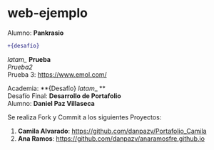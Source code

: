 # web-ejemplo  
Alumno: **Pankrasio**  
```diff  
+{desafío}
```
*latam_*
**Prueba**  
*Prueba2*  
Prueba 3: https://www.emol.com/  
  
Academia: **{Desafío} _latam__ **  
Desafío Final: **Desarrollo de Portafolio**  
Alumno: **Daniel Paz Villaseca** 

Se realiza Fork y Commit a los siguientes Proyectos:  

1. **Camila Alvarado**: https://github.com/danpazv/Portafolio_Camila  
2. **Ana Ramos**: https://github.com/danpazv/anaramosfre.github.io        